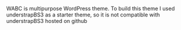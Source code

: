 WABC is multipurpose WordPress theme. To build this theme I used understrapBS3 as a starter theme, so it is not compatible with understrapBS3 hosted on github
